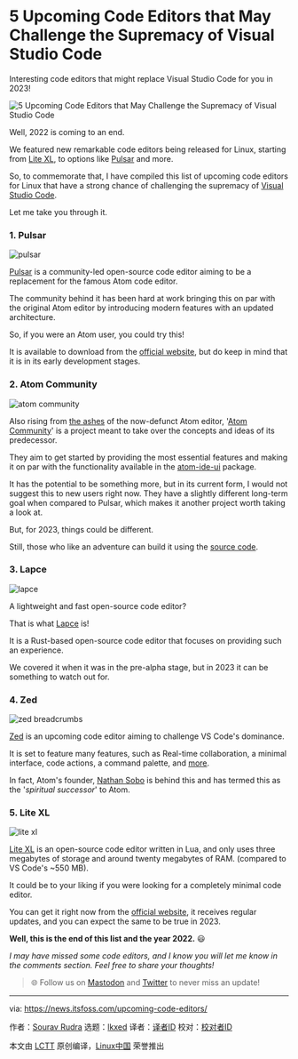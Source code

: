 [#]: subject: "5 Upcoming Code Editors that May Challenge the Supremacy of Visual Studio Code"
[#]: via: "https://news.itsfoss.com/upcoming-code-editors/"
[#]: author: "Sourav Rudra https://news.itsfoss.com/author/sourav/"
[#]: collector: "lkxed"
[#]: translator: "geekpi"
[#]: reviewer: " "
[#]: publisher: " "
[#]: url: " "

5 Upcoming Code Editors that May Challenge the Supremacy of Visual Studio Code
======

Interesting code editors that might replace Visual Studio Code for you in 2023!

![5 Upcoming Code Editors that May Challenge the Supremacy of Visual Studio Code][1]

Well, 2022 is coming to an end.

We featured new remarkable code editors being released for Linux, starting from [Lite XL][2], to options like [Pulsar][3] and more.

So, to commemorate that, I have compiled this list of upcoming code editors for Linux that have a strong chance of challenging the supremacy of [Visual Studio Code][4].

Let me take you through it.

### 1. Pulsar

![pulsar][5]

[Pulsar][6] is a community-led open-source code editor aiming to be a replacement for the famous Atom code editor.

The community behind it has been hard at work bringing this on par with the original Atom editor by introducing modern features with an updated architecture.

So, if you were an Atom user, you could try this!

It is available to download from the [official website][7], but do keep in mind that it is in its early development stages.

### 2. Atom Community

![atom community][8]

Also rising from [the ashes][9] of the now-defunct Atom editor, '[Atom Community][10]' is a project meant to take over the concepts and ideas of its predecessor.

They aim to get started by providing the most essential features and making it on par with the functionality available in the [atom-ide-ui][11] package.

It has the potential to be something more, but in its current form, I would not suggest this to new users right now. They have a slightly different long-term goal when compared to Pulsar, which makes it another project worth taking a look at.

But, for 2023, things could be different.

Still, those who like an adventure can build it using the [source code][12].

### 3. Lapce

![lapce][13]

A lightweight and fast open-source code editor?

That is what [Lapce][14] is!

It is a Rust-based open-source code editor that focuses on providing such an experience.

We covered it when it was in the pre-alpha stage, but in 2023 it can be something to watch out for.

### 4. Zed

![zed breadcrumbs][15]

[Zed][16] is an upcoming code editor aiming to challenge VS Code's dominance.

It is set to feature many features, such as Real-time collaboration, a minimal interface, code actions, a command palette, and [more][17].

In fact, Atom's founder, [Nathan Sobo][18] is behind this and has termed this as the '_spiritual successor_' to Atom.

### 5. Lite XL

![lite xl][19]

[Lite XL][2] is an open-source code editor written in Lua, and only uses three megabytes of storage and around twenty megabytes of RAM. (compared to VS Code's ~550 MB).

It could be to your liking if you were looking for a completely minimal code editor.

You can get it right now from the [official website][20], it receives regular updates, and you can expect the same to be true in 2023.

**Well, this is the end of this list and the year 2022.** 😃

_I may have missed some code editors, and I know you will let me know in the comments section. Feel free to share your thoughts!_

> 🌐 Follow us on [Mastodon][21] and [Twitter][22] to never miss an update!

--------------------------------------------------------------------------------

via: https://news.itsfoss.com/upcoming-code-editors/

作者：[Sourav Rudra][a]
选题：[lkxed][b]
译者：[译者ID](https://github.com/译者ID)
校对：[校对者ID](https://github.com/校对者ID)

本文由 [LCTT](https://github.com/LCTT/TranslateProject) 原创编译，[Linux中国](https://linux.cn/) 荣誉推出

[a]: https://news.itsfoss.com/author/sourav/
[b]: https://github.com/lkxed
[1]: https://news.itsfoss.com/content/images/size/w2000/2022/12/upcoming-editors-which-may-challenge-vs-code.png
[2]: https://itsfoss.com/lite-xl/
[3]: https://news.itsfoss.com/pulsar-editor/
[4]: https://code.visualstudio.com
[5]: https://news.itsfoss.com/content/images/2022/12/Pulsar.png
[6]: https://pulsar-edit.dev
[7]: https://pulsar-edit.dev/download.html#releases
[8]: https://news.itsfoss.com/content/images/2022/12/Atom_Community.jpg
[9]: https://github.blog/2022-06-08-sunsetting-atom/
[10]: https://atom-community.github.io
[11]: https://github.com/facebookarchive/atom-ide-ui
[12]: https://github.com/atom-community/atom
[13]: https://news.itsfoss.com/content/images/2022/12/Lapce.jpg
[14]: https://lapce.dev
[15]: https://news.itsfoss.com/content/images/2022/12/Zed_Early.jpg
[16]: https://zed.dev/
[17]: https://zed.dev/features
[18]: https://twitter.com/nathansobo
[19]: https://news.itsfoss.com/content/images/2022/12/LiteXL.jpg
[20]: https://lite-xl.com/en/downloads
[21]: https://mastodon.social/@itsfoss
[22]: https://twitter.com/itsfoss2
